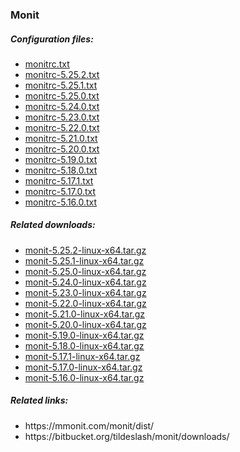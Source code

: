 <h3>Monit</h3>

<h5>Configuration files:</h5>

<ul>
  <li><a href="monitrc.txt">monitrc.txt</a></li>
  <li><a href="monitrc-5.25.2.txt">monitrc-5.25.2.txt</a></li>
  <li><a href="monitrc-5.25.1.txt">monitrc-5.25.1.txt</a></li>
  <li><a href="monitrc-5.25.0.txt">monitrc-5.25.0.txt</a></li>
  <li><a href="monitrc-5.24.0.txt">monitrc-5.24.0.txt</a></li>
  <li><a href="monitrc-5.23.0.txt">monitrc-5.23.0.txt</a></li>
  <li><a href="monitrc-5.22.0.txt">monitrc-5.22.0.txt</a></li>
  <li><a href="monitrc-5.21.0.txt">monitrc-5.21.0.txt</a></li>
  <li><a href="monitrc-5.20.0.txt">monitrc-5.20.0.txt</a></li>
  <li><a href="monitrc-5.19.0.txt">monitrc-5.19.0.txt</a></li>
  <li><a href="monitrc-5.18.0.txt">monitrc-5.18.0.txt</a></li>
  <li><a href="monitrc-5.17.1.txt">monitrc-5.17.1.txt</a></li>
  <li><a href="monitrc-5.17.0.txt">monitrc-5.17.0.txt</a></li>
  <li><a href="monitrc-5.16.0.txt">monitrc-5.16.0.txt</a></li>
</ul>
  
<h5>Related downloads:</h5>

<ul>
  <li><a href="monit-5.25.2-linux-x64.tar.gz">monit-5.25.2-linux-x64.tar.gz</a></li>
  <li><a href="monit-5.25.1-linux-x64.tar.gz">monit-5.25.1-linux-x64.tar.gz</a></li>
  <li><a href="monit-5.25.0-linux-x64.tar.gz">monit-5.25.0-linux-x64.tar.gz</a></li>
  <li><a href="monit-5.24.0-linux-x64.tar.gz">monit-5.24.0-linux-x64.tar.gz</a></li>
  <li><a href="monit-5.23.0-linux-x64.tar.gz">monit-5.23.0-linux-x64.tar.gz</a></li>
  <li><a href="monit-5.22.0-linux-x64.tar.gz">monit-5.22.0-linux-x64.tar.gz</a></li>
  <li><a href="monit-5.21.0-linux-x64.tar.gz">monit-5.21.0-linux-x64.tar.gz</a></li>
  <li><a href="monit-5.20.0-linux-x64.tar.gz">monit-5.20.0-linux-x64.tar.gz</a></li>
  <li><a href="monit-5.19.0-linux-x64.tar.gz">monit-5.19.0-linux-x64.tar.gz</a></li>
  <li><a href="monit-5.18.0-linux-x64.tar.gz">monit-5.18.0-linux-x64.tar.gz</a></li>
  <li><a href="monit-5.17.1-linux-x64.tar.gz">monit-5.17.1-linux-x64.tar.gz</a></li>
  <li><a href="monit-5.17.0-linux-x64.tar.gz">monit-5.17.0-linux-x64.tar.gz</a></li>
  <li><a href="monit-5.16.0-linux-x64.tar.gz">monit-5.16.0-linux-x64.tar.gz</a></li>
</ul>

<h5>Related links:</h5>

<ul>
  <li>https://mmonit.com/monit/dist/</li>
  <li>https://bitbucket.org/tildeslash/monit/downloads/</li>
</ul>
